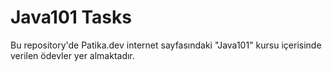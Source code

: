 # Java101 Tasks
Bu repository'de Patika.dev internet sayfasındaki "Java101" kursu içerisinde verilen ödevler yer almaktadır.

